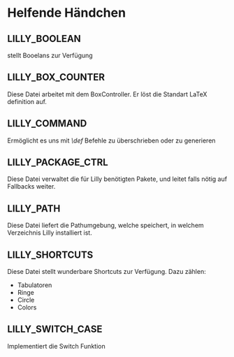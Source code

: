 # Helfende Händchen

## LILLY_BOOLEAN

stellt Booelans zur Verfügung

## LILLY_BOX_COUNTER

Diese Datei arbeitet mit dem BoxController. Er löst die Standart LaTeX definition auf.

## LILLY_COMMAND

Ermöglicht es uns mit *\def* Befehle zu überschrieben oder zu generieren

## LILLY_PACKAGE_CTRL

Diese Datei verwaltet die für Lilly benötigten Pakete, und leitet falls nötig auf Fallbacks weiter.

## LILLY_PATH

Diese Datei liefert die Pathumgebung, welche speichert, in welchem Verzeichnis Lilly installiert ist.

## LILLY_SHORTCUTS

Diese Datei stellt wunderbare Shortcuts zur Verfügung. Dazu zählen:
 * Tabulatoren
 * Ringe
 * Circle
 * Colors

## LILLY_SWITCH_CASE

Implementiert die Switch Funktion
